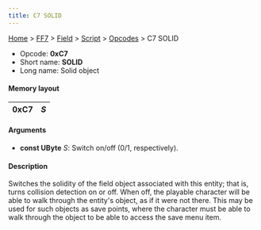 ```yaml
---
title: C7 SOLID
---
```


[Home](Main%20Page.md) > [FF7](FF7.md) > [Field](FF7/Field.md) > [Script](FF7/Field/Script.md) > [Opcodes](FF7/Field/Script/Opcodes.md) > C7 SOLID

-   Opcode: **0xC7**
-   Short name: **SOLID**
-   Long name: Solid object

#### Memory layout

| 0xC7 | *S* |
|------|-----|

#### Arguments

-   **const UByte** *S*: Switch on/off (0/1, respectively).

#### Description

Switches the solidity of the field object associated with this entity;
that is, turns collision detection on or off. When off, the playable
character will be able to walk through the entity's object, as if it
were not there. This may be used for such objects as save points, where
the character must be able to walk through the object to be able to
access the save menu item.
